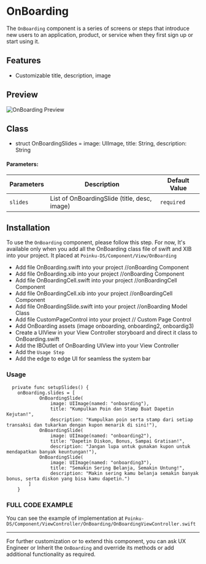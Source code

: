 # OnBoarding
The `OnBoarding` component is a series of screens or steps that introduce new users to an application, product, or service when they first sign up or start using it.

## Features
-  Customizable title, description, image

## Preview
![OnBoarding Preview](https://res.cloudinary.com/dr6cm6n5f/image/upload/c_scale,w_300/v1745818109/WhatsApp_GIF_2025-04-28_at_12.27.44_nlgmkt.gif)

## Class
- struct OnBoardingSlides = image: UIImage, title: String, description: String

#### Parameters:
| Parameters              | Description                                             | Default Value                             |
|-------------------------|---------------------------------------------------------|-------------------------------------------|
| `slides`                | List of OnBoardingSlide (title, desc, image)            | `required`                                |

## Installation
To use the `OnBoarding` component, please follow this step.
For now, It's available only when you add all the OnBoarding class file of swift and XIB into your project. It placed at `Poinku-DS/Component/View/OnBoarding`
- Add file OnBoarding.swift into your project //onBoarding Component
- Add file OnBoarding.xib into your project //onBoarding Component
- Add file OnBoardingCell.swift into your project //onBoardingCell Component
- Add file OnBoardingCell.xib into your project //onBoardingCell Component
- Add file OnBoardingSlide.swift into your project //onBoarding Model Class
- Add file CustomPageControl into your project // Custom Page Control
- Add OnBoarding assets (image onboarding, onboarding2, onboardig3)
- Create a UIView in your View Controller storyboard and direct it class to OnBoarding.swift
- Add the IBOutlet of OnBoarding UIView into your View Controller
- Add the `Usage Step`
- Add the edge to edge UI for seamless the system bar

### Usage
```Example OnBoarding
  private func setupSlides() {
    onBoarding.slides = [
            OnBoardingSlide(
                image: UIImage(named: "onboarding"),
                title: "Kumpulkan Poin dan Stamp Buat Dapetin Kejutan!",
                description: "Kumpulkan poin serta stamp dari setiap transaksi dan tukarkan dengan kupon menarik di sini!"),
            OnBoardingSlide(
                image: UIImage(named: "onboarding2"),
                title: "Dapetin Diskon, Bonus, Sampai Gratisan!",
                description: "Jangan lupa untuk gunakan kupon untuk mendapatkan banyak keuntungan!"),
            OnBoardingSlide(
                image: UIImage(named: "onboarding3"),
                title: "Semakin Sering Belanja, Semakin Untung!",
                description: "Makin sering kamu belanja semakin banyak bonus, serta diskon yang bisa kamu dapetin.")
        ]
    }
```

### FULL CODE EXAMPLE
You can see the example of implementation at `Poinku-DS/Component/ViewController/OnBoarding/OnBoardingViewController.swift`

* * *

For further customization or to extend this component, you can ask UX Engineer or Inherit the `OnBoarding` and override its methods or add additional functionality as required.
